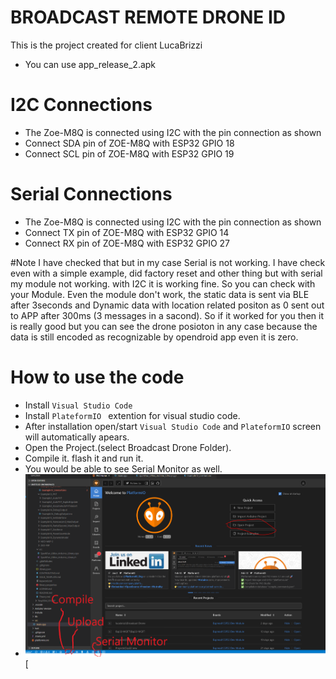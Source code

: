# BROADCAST REMOTE DRONE ID
This is the project created for client LucaBrizzi
* You can use app_release_2.apk

# I2C Connections
* The Zoe-M8Q is connected using I2C with the pin connection as shown
* Connect SDA pin of ZOE-M8Q with ESP32 GPIO 18
* Connect SCL pin of ZOE-M8Q with ESP32 GPIO 19


# Serial Connections
* The Zoe-M8Q is connected using I2C with the pin connection as shown
* Connect TX pin of ZOE-M8Q with ESP32 GPIO 14
* Connect RX pin of ZOE-M8Q with ESP32 GPIO 27

#Note
I have checked that but in my case Serial is not working. I have check even with a simple example, did factory reset and other thing but with serial my module not working. with I2C it is working fine. So you can check with your Module. Even the module don't work, the static data is sent via BLE after 3seconds and Dynamic data with location related positon as 0 sent out to APP after 300ms (3 messages in a sacond). So if it worked for you then it is really good but you can see the drone posioton in any case because the data is still encoded as recognizable by opendroid app even it is zero.


# How to use the code
* Install  `Visual Studio Code`
* Install `PlateformIO ` extention for visual studio code.
* After installation open/start  `Visual Studio Code` and `PlateformIO` screen will automatically apears.
* Open the Project.(select Broadcast Drone Folder).
* Compile it. flash it and run it. 
* You would be able to see Serial Monitor as well.
* ![](/Images/Image1.png)[